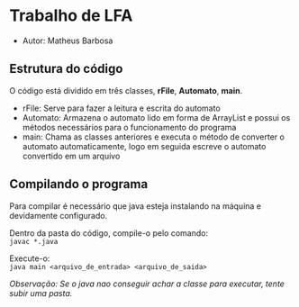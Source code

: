 # Trabalho de LFA

- Autor: Matheus Barbosa

## Estrutura do código

O código está dividido em três classes, **rFile**, **Automato**, **main**.
 - rFile: Serve para fazer a leitura e escrita do automato
 - Automato: Armazena o automato lido em forma de ArrayList e possui os métodos necessários para o funcionamento do programa
 - main: Chama as classes anteriores e executa o método de converter o automato automaticamente, logo em seguida escreve o automato convertido em um arquivo
 
 
 ## Compilando o programa
 
 Para compilar é necessário que java esteja instalando na máquina e devidamente configurado.
 
 Dentro da pasta do código, compile-o pelo comando:<br>
 `javac *.java`
 
 Execute-o:<br>
 `java main <arquivo_de_entrada> <arquivo_de_saida>`
 
 *Observação: Se o java nao conseguir achar a classe para executar, tente subir uma pasta.*
